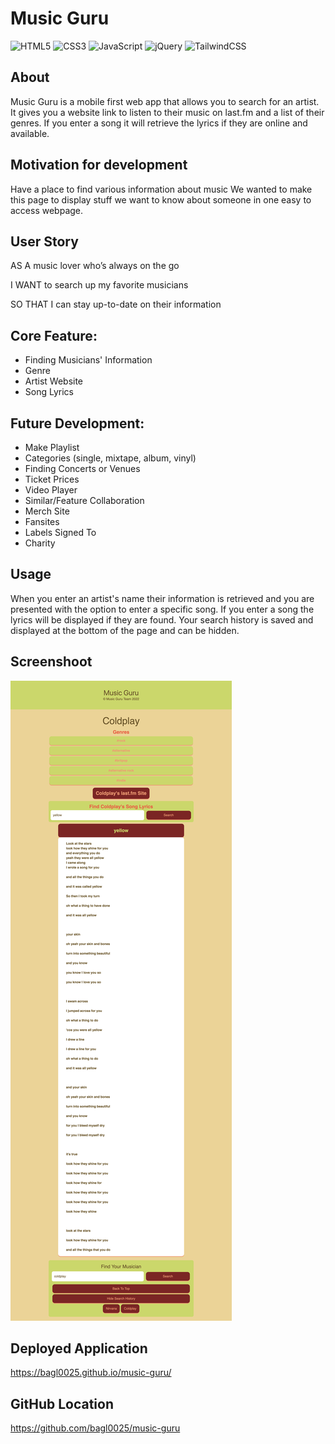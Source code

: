 # Music Guru

![HTML5](https://img.shields.io/badge/html5-%23E34F26.svg?style=for-the-badge&logo=html5&logoColor=white)
![CSS3](https://img.shields.io/badge/css3-%231572B6.svg?style=for-the-badge&logo=css3&logoColor=white)
![JavaScript](https://img.shields.io/badge/javascript-%23323330.svg?style=for-the-badge&logo=javascript&logoColor=%23F7DF1E)
![jQuery](https://img.shields.io/badge/jquery-%230769AD.svg?style=for-the-badge&logo=jquery&logoColor=white)
![TailwindCSS](https://img.shields.io/badge/tailwindcss-%2338B2AC.svg?style=for-the-badge&logo=tailwind-css&logoColor=white)

## About
Music Guru is a mobile first web app that allows you to search for an artist. It gives you a website link to listen to their music on last.fm and a list of their genres. If you enter a song it will retrieve the lyrics if they are online and available.

## Motivation for development
Have a place to find various information about music We wanted to make this page to display stuff we want to know about someone in one easy to access webpage.

## User Story
AS A music lover who’s always on the go

I WANT to search up my favorite musicians

SO THAT I can stay up-to-date on their information

## Core Feature:
- Finding Musicians' Information
- Genre
- Artist Website
- Song Lyrics

## Future Development:
- Make Playlist
- Categories (single, mixtape, album, vinyl)
- Finding Concerts or Venues
- Ticket Prices
- Video Player
- Similar/Feature Collaboration
- Merch Site
- Fansites
- Labels Signed To
- Charity

## Usage
When you enter an artist's name their information is retrieved and you are presented with the option to enter a specific song. If you enter a song the lyrics will be displayed if they are found. Your search history is saved and displayed at the bottom of the page and can be hidden.

## Screenshoot
![Music Guru User Interface](./assets/images/music_guru.png)

## Deployed Application
https://bagl0025.github.io/music-guru/

## GitHub Location
https://github.com/bagl0025/music-guru